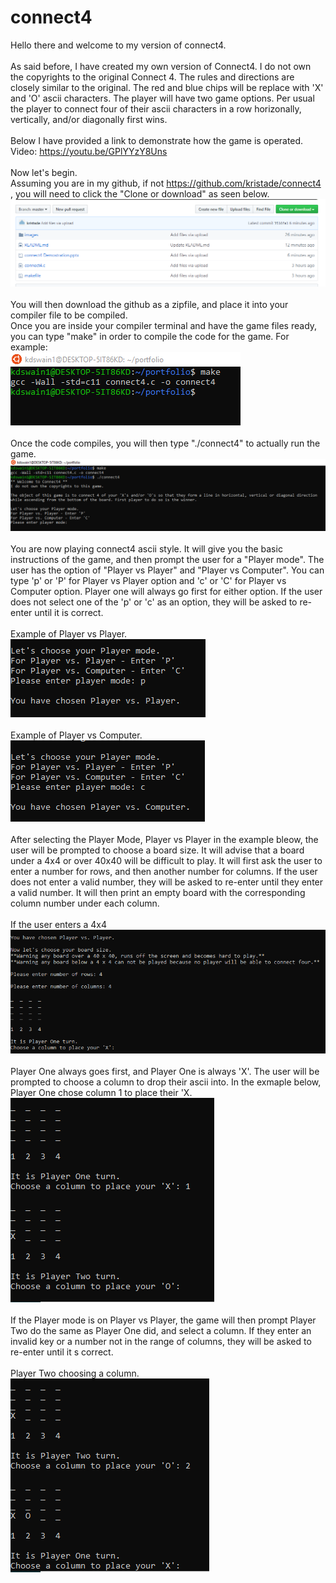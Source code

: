 # connect4
Hello there and welcome to my version of connect4.<br/><br/>
As said before, I have created my own version of Connect4. I do not own the copyrights to the original Connect 4. The rules and directions are closely similar to the original. The red and blue chips will be replace with 'X' and 'O' ascii characters. The player will have two game options. Per usual the player to connect four of their ascii characters in a row horizonally, vertically, and/or diagonally first wins.<br /><br/>
Below I have provided a link to demonstrate how the game is operated.<br/>
Video: https://youtu.be/GPlYYzY8Uns
<br/><br/>
Now let's begin.<br/>
Assuming you are in my github, if not https://github.com/kristade/connect4 , you will need to click the "Clone or download" as seen below.
<br/>
![](images/clone.PNG)
<br/><br/>
You will then download the github as a zipfile, and place it into your compiler file to be compiled.<br/>
Once you are inside your compiler terminal and have the game files ready, you can type "make" in order to compile the code for the game.
For example:<br/>
![](images/makefile.PNG)
<br/><br/>
Once the code compiles, you will then type "./connect4" to actually run the game.<br/>
![](images/rungame.PNG)
<br/><br/>
You are now playing connect4 ascii style. It will give you the basic instructions of the game, and then prompt the user for a "Player mode". The user has the option of "Player vs Player" and "Player vs Computer". You can type 'p' or 'P' for Player vs Player option and 'c' or 'C' for Player vs Computer option. Player one will always go first for either option. If the user does not select one of the 'p' or 'c' as an option, they will be asked to re-enter until it is correct.<br/><br/>
Example of Player vs Player.<br/>
![](images/playervsplayer.PNG)
<br/><br/>
Example of Player vs Computer.<br/>
![](images/playervscomputer.PNG)
<br/><br/>
After selecting the Player Mode, Player vs Player in the example bleow, the user will be prompted to choose a board size. It will advise that a board under a 4x4 or over 40x40 will be difficult to play. It will first ask the user to enter a number for rows, and then another number for columns. If the user does not enter a valid number, they will be asked to re-enter until they enter a valid number. It will then print an empty board with the corresponding column number under each column.<br/><br/>
If the user enters a 4x4
![](images/boardsize.PNG)
<br/><br/>
Player One always goes first, and Player One is always 'X'. The user will be prompted to choose a column to drop their ascii into. In the exmaple below, Player One chose column 1 to place their 'X.<br/>
![](images/column.PNG)
<br/><br/>
If the Player mode is on Player vs Player, the game will then prompt Player Two do the same as Player One did, and select a column. If they enter an invalid key or a number not in the range of columns, they will be asked to re-enter until it s correct.<br/><br/>
Player Two choosing a column.<br/>
![](images/player2.PNG)
